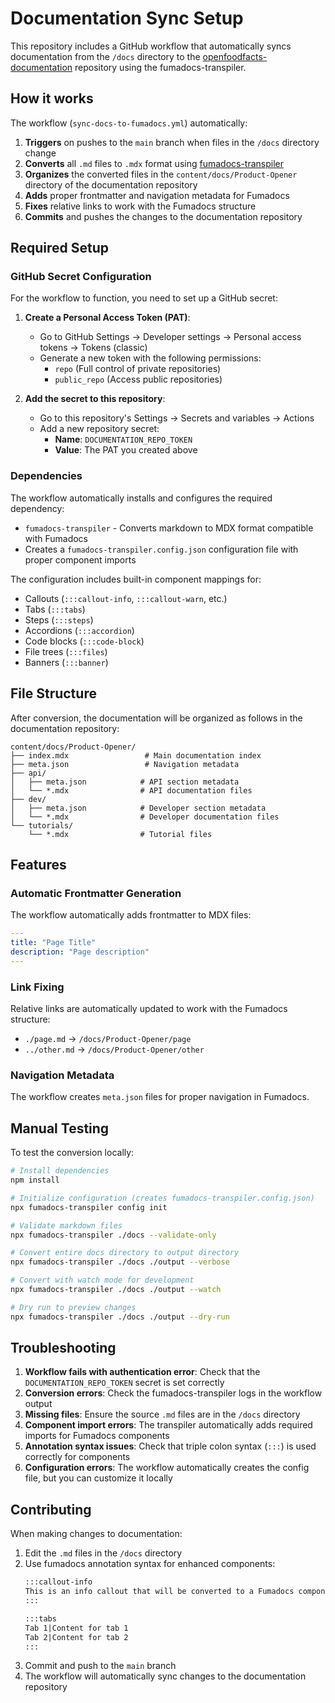 # Documentation Sync Setup

This repository includes a GitHub workflow that automatically syncs documentation from the `/docs` directory to the [openfoodfacts-documentation](https://github.com/openfoodfacts/openfoodfacts-documentation) repository using the fumadocs-transpiler.

## How it works

The workflow (`sync-docs-to-fumadocs.yml`) automatically:

1. **Triggers** on pushes to the `main` branch when files in the `/docs` directory change
2. **Converts** all `.md` files to `.mdx` format using [fumadocs-transpiler](https://www.npmjs.com/package/fumadocs-transpiler)
3. **Organizes** the converted files in the `content/docs/Product-Opener` directory of the documentation repository
4. **Adds** proper frontmatter and navigation metadata for Fumadocs
5. **Fixes** relative links to work with the Fumadocs structure
6. **Commits** and pushes the changes to the documentation repository

## Required Setup

### GitHub Secret Configuration

For the workflow to function, you need to set up a GitHub secret:

1. **Create a Personal Access Token (PAT)**:
   - Go to GitHub Settings → Developer settings → Personal access tokens → Tokens (classic)
   - Generate a new token with the following permissions:
     - `repo` (Full control of private repositories)
     - `public_repo` (Access public repositories)

2. **Add the secret to this repository**:
   - Go to this repository's Settings → Secrets and variables → Actions
   - Add a new repository secret:
     - **Name**: `DOCUMENTATION_REPO_TOKEN`
     - **Value**: The PAT you created above

### Dependencies

The workflow automatically installs and configures the required dependency:
- `fumadocs-transpiler` - Converts markdown to MDX format compatible with Fumadocs
- Creates a `fumadocs-transpiler.config.json` configuration file with proper component imports

The configuration includes built-in component mappings for:
- Callouts (`:::callout-info`, `:::callout-warn`, etc.)
- Tabs (`:::tabs`)
- Steps (`:::steps`)
- Accordions (`:::accordion`)
- Code blocks (`:::code-block`)
- File trees (`:::files`)
- Banners (`:::banner`)

## File Structure

After conversion, the documentation will be organized as follows in the documentation repository:

```
content/docs/Product-Opener/
├── index.mdx                 # Main documentation index
├── meta.json                 # Navigation metadata
├── api/
│   ├── meta.json            # API section metadata
│   └── *.mdx                # API documentation files
├── dev/
│   ├── meta.json            # Developer section metadata
│   └── *.mdx                # Developer documentation files
└── tutorials/
    └── *.mdx                # Tutorial files
```

## Features

### Automatic Frontmatter Generation
The workflow automatically adds frontmatter to MDX files:
```yaml
---
title: "Page Title"
description: "Page description"
---
```

### Link Fixing
Relative links are automatically updated to work with the Fumadocs structure:
- `./page.md` → `/docs/Product-Opener/page`
- `../other.md` → `/docs/Product-Opener/other`

### Navigation Metadata
The workflow creates `meta.json` files for proper navigation in Fumadocs.

## Manual Testing

To test the conversion locally:

```bash
# Install dependencies
npm install

# Initialize configuration (creates fumadocs-transpiler.config.json)
npx fumadocs-transpiler config init

# Validate markdown files
npx fumadocs-transpiler ./docs --validate-only

# Convert entire docs directory to output directory
npx fumadocs-transpiler ./docs ./output --verbose

# Convert with watch mode for development
npx fumadocs-transpiler ./docs ./output --watch

# Dry run to preview changes
npx fumadocs-transpiler ./docs ./output --dry-run
```

## Troubleshooting

1. **Workflow fails with authentication error**: Check that the `DOCUMENTATION_REPO_TOKEN` secret is set correctly
2. **Conversion errors**: Check the fumadocs-transpiler logs in the workflow output
3. **Missing files**: Ensure the source `.md` files are in the `/docs` directory
4. **Component import errors**: The transpiler automatically adds required imports for Fumadocs components
5. **Annotation syntax issues**: Check that triple colon syntax (`:::`) is used correctly for components
6. **Configuration errors**: The workflow automatically creates the config file, but you can customize it locally

## Contributing

When making changes to documentation:
1. Edit the `.md` files in the `/docs` directory
2. Use fumadocs annotation syntax for enhanced components:
   ```markdown
   :::callout-info
   This is an info callout that will be converted to a Fumadocs component
   :::
   
   :::tabs
   Tab 1|Content for tab 1
   Tab 2|Content for tab 2
   :::
   ```
3. Commit and push to the `main` branch
4. The workflow will automatically sync changes to the documentation repository
